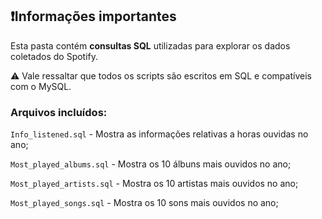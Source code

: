 ## ❗Informações importantes

Esta pasta contém **consultas SQL** utilizadas para explorar os dados coletados do Spotify.

⚠️ Vale ressaltar que todos os scripts são escritos em SQL e compatíveis com o MySQL. 

### Arquivos incluídos:

`Info_listened.sql` - Mostra as informações relativas a horas ouvidas no ano;  

`Most_played_albums.sql` - Mostra os 10 álbuns mais ouvidos no ano;     

`Most_played_artists.sql` - Mostra os 10 artistas mais ouvidos no ano;     

`Most_played_songs.sql` - Mostra os 10 sons mais ouvidos no ano;     

